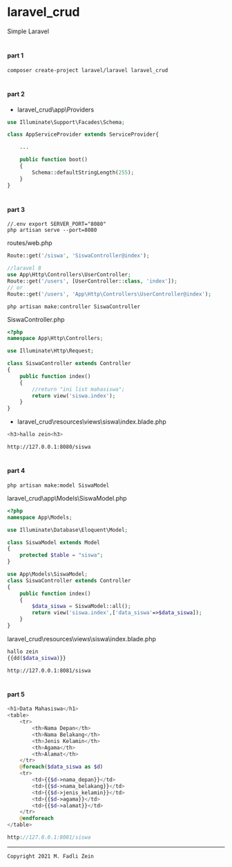 # laravel_crud
 Simple Laravel

#
#### part 1
```
composer create-project laravel/laravel laravel_crud
```

#
#### part 2

* laravel_crud\app\Providers

```php
use Illuminate\Support\Facades\Schema;

class AppServiceProvider extends ServiceProvider{

    ...

    public function boot()
    {
        Schema::defaultStringLength(255);
    }
}
```

#
#### part 3
```
//.env export SERVER_PORT="8080"
php artisan serve --port=8080
```
routes/web.php
```php
Route::get('/siswa', 'SiswaController@index');

//laravel 8
use App\Http\Controllers\UserController;
Route::get('/users', [UserController::class, 'index']);
// or
Route::get('/users', 'App\Http\Controllers\UserController@index');
```
```
php artisan make:controller SiswaController
```
SiswaController.php
```php
<?php
namespace App\Http\Controllers;

use Illuminate\Http\Request;

class SiswaController extends Controller
{
    public function index()
    {
        //return "ini list mahasiswa";
        return view('siswa.index');
    }
}
```
* laravel_crud\resources\views\siswa\index.blade.php
```php
<h3>hallo zein<h3>
```
```
http://127.0.0.1:8080/siswa
```

#
#### part 4
```
php artisan make:model SiswaModel
```
laravel_crud\app\Models\SiswaModel.php
```php
<?php
namespace App\Models;

use Illuminate\Database\Eloquent\Model;

class SiswaModel extends Model
{
    protected $table = "siswa";
}
```
```php
use App\Models\SiswaModel;
class SiswaController extends Controller
{
    public function index()
    {
        $data_siswa = SiswaModel::all();
        return view('siswa.index',['data_siswa'=>$data_siswa]);
    }
}
```
laravel_crud\resources\views\siswa\index.blade.php
```php
hallo zein
{{dd($data_siswa)}}
```
```
http://127.0.0.1:8081/siswa
```

#
#### part 5
```php
<h1>Data Mahasiswa</h1>
<table>
    <tr>
        <th>Nama Depan</th>
        <th>Nama Belakang</th>
        <th>Jenis Kelamin</th>
        <th>Agama</th>
        <th>Alamat</th>
    </tr>
    @foreach($data_siswa as $d)
    <tr>
        <td>{{$d->nama_depan}}</td>
        <td>{{$d->nama_belakang}}</td>
        <td>{{$d->jenis_kelamin}}</td>
        <td>{{$d->agama}}</td>
        <td>{{$d->alamat}}</td>
    </tr>
    @endforeach
</table>
```
```php
http://127.0.0.1:8081/siswa
```

---

```
Copyright 2021 M. Fadli Zein
```